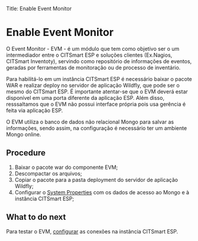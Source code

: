 Title: Enable Event Monitor

# Enable Event Monitor

O Event Monitor - EVM - é um módulo que tem como objetivo ser o um intermediador entre o CITSmart ESP e soluções clientes (Ex.Nagios, CITSmart Inventoty), servindo como repositório de informações de eventos, geradas por ferramentas de monitoração ou de processo de inventário. 

Para habilitá-lo em um instância CITSmart ESP é necessário baixar o pacote WAR e realizar deploy no servidor de aplicação Wildfly, que pode ser o mesmo do CITSmart ESP. É importante atentar-se que o EVM deverá estar disponível em uma porta diferente da aplicação ESP. Além disso, resssaltamos que o EVM não possui interface própria pois usa gerência é feita via aplicação ESP.

O EVM utiliza o banco de dados não relacional Mongo para salvar as informações, sendo assim, na configuração é necessário ter um ambiente Mongo online.

## Procedure

1. Baixar o pacote war do componente EVM;
2. Descompactar os arquivos;
3. Copiar o pacote para a pasta deployment do servidor de aplicação Wildfly;
4. Configurar o [System Properties][2] com os dados de acesso ao Mongo e à instância CITSmart ESP;

## What to do next

Para testar o EVM, [configurar][1] as conexões na instância CITSmart ESP.

[1]:/en-us/citsmart-esp-8/processes/event/configuration/register-event-monitor-connection.html
[2]:/en-us/citsmart-esp-8/get-started/installation-and-upgrade/4.perform-installation.html#configure-system-properties